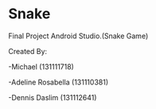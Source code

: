 # Snake
 Final Project Android Studio.(Snake Game)
 
 Created By:
 
 -Michael (131111718)
 
 -Adeline Rosabella (131110381)
 
 -Dennis Daslim (131112641)
 
